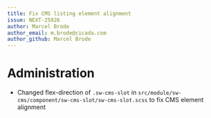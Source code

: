 ```yaml
---
title: Fix CMS listing element alignment
issue: NEXT-25026
author: Marcel Brode
author_email: m.brode@cicada.com
author_github: Marcel Brode
---
```

# Administration
* Changed flex-direction of `.sw-cms-slot` in `src/module/sw-cms/component/sw-cms-slot/sw-cms-slot.scss` to fix CMS element alignment
